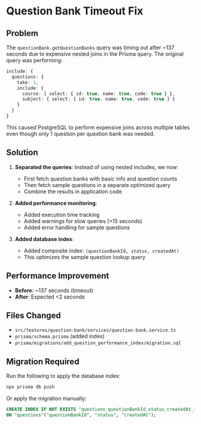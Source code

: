 # Question Bank Timeout Fix

## Problem
The `questionBank.getQuestionBanks` query was timing out after ~137 seconds due to expensive nested joins in the Prisma query. The original query was performing:

```typescript
include: {
  questions: {
    take: 1,
    include: {
      course: { select: { id: true, name: true, code: true } },
      subject: { select: { id: true, name: true, code: true } }
    }
  }
}
```

This caused PostgreSQL to perform expensive joins across multiple tables even though only 1 question per question bank was needed.

## Solution
1. **Separated the queries**: Instead of using nested includes, we now:
   - First fetch question banks with basic info and question counts
   - Then fetch sample questions in a separate optimized query
   - Combine the results in application code

2. **Added performance monitoring**: 
   - Added execution time tracking
   - Added warnings for slow queries (>15 seconds)
   - Added error handling for sample questions

3. **Added database index**:
   - Added composite index: `(questionBankId, status, createdAt)`
   - This optimizes the sample question lookup query

## Performance Improvement
- **Before**: ~137 seconds (timeout)
- **After**: Expected <2 seconds

## Files Changed
- `src/features/question-bank/services/question-bank.service.ts`
- `prisma/schema.prisma` (added index)
- `prisma/migrations/add_question_performance_index/migration.sql`

## Migration Required
Run the following to apply the database index:
```bash
npx prisma db push
```

Or apply the migration manually:
```sql
CREATE INDEX IF NOT EXISTS "questions_questionBankId_status_createdAt_idx" 
ON "questions"("questionBankId", "status", "createdAt");
```
